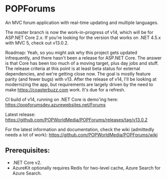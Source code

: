 POPForums
=========

An MVC forum application with real-time updating and multiple languages.

The master branch is now the work-in-progress of v14, which will be for ASP.NET Core 2.x. If you're looking for the version that works on .NET 4.5.x with MVC 5, check out v13.0.2.

Roadmap:
Yeah, so you might ask why this project gets updated infrequently, and there hasn't been a release for ASP.NET Core. The answer is that Core has been too much of a moving target, plus day jobs and stuff. The release criteria at this point is at least beta status for external dependencies, and we're getting close now. The goal is mostly feature parity (and fewer bugs) with v13. After the release of v14, I'll be looking at modernizing the app, but requirements are largely driven by the need to make https://coasterbuzz.com work. It's due for a refresh.

CI build of v14, running on .NET Core is demo'ing here:
https://popforumsdev.azurewebsites.net/Forums

Latest release:
https://github.com/POPWorldMedia/POPForums/releases/tag/v13.0.2

For the latest information and documentation, check the wiki (admittedly needs a lot of work):
https://github.com/POPWorldMedia/POPForums/wiki

## Prerequisites:
* .NET Core v2.
* AzureKit optionally requires Redis for two-level cache, Azure Search for Azure Search.
